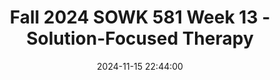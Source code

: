 ---
layout: single_presentation
name: fall-2024-sowk-581-week-13-solution-focused-therapy.md
title: "Fall 2024 SOWK 581 Week 13 - Solution-Focused Therapy"
date:  2024-11-15 22:44:00
presentation_id: IttOXb
permalink: /IttOXb/
redirect_from:
  - /presentations/IttOXb/fall-2024-sowk-581-week-13-solution-focused-therapy
slides: 
  - slide_name: deck-IttOXb-large-0.jpeg
    slide_alt: "A flashlight shines on the words 'Solution-Focused Therapy.' Below, text reads: 'Jacob Campbell, Ph.D. LICSW, Heritage University, Fall 2024, SOWK 581, Week 14,' on a dark blue background."
  - slide_name: deck-IttOXb-large-1.jpeg
    slide_alt: "Slide with 'The Plan for Week 13' title. **Agenda:** Apply for graduation, basics of solution-focused therapy, demonstration, solution-oriented family assessment, role-play activity. **Learning Objectives:** Describe therapy strategies, conduct family assessment, engage in treatment planning."
  - slide_name: deck-IttOXb-large-2.jpeg
    slide_alt: "A graduation application form with text annotations highlights sections: 'If you know ID, add it otherwise we will,' 'Sign and Date,' and lists course numbers. Title: 'Graduation Application. Wait, OMG... are we almost there?'"
  - slide_name: deck-IttOXb-large-3.jpeg
    slide_alt: "A graphic of a flashlight illuminates the words 'Collaborative Solutions' on the right. On the left, text reads: 'Being focused on solutions doesn't negate the importance of the collaborative process.' Additional details include 'Solution-Focused Therapy,' 'Jacob Campbell, Ph.D., LICSW, Heritage University,' and 'Fall 2024 SOWK 581,' with a citation '(Cooper & Granucci Lesser, 2022).'"
  - slide_name: deck-IttOXb-large-4.jpeg
    slide_alt: "The slide features an arrow pointing from 'Hopelessness' to 'Hopeful,' signifying transition in therapy focus. Text discusses Solution-Focused Therapy. Subheading: 'Focus of Treatment for Solution-Focused Therapy.'"
  - slide_name: deck-IttOXb-large-5.jpeg
    slide_alt: "A blue slide displays various types of questions used in solution-focused therapy. These include presuppositional, exception, scaling, coping, problem tracking, and miracle questions. It provides definitions and contexts for each type."
  - slide_name: deck-IttOXb-large-6.jpeg
    slide_alt: "Two silhouetted figures stand facing each other with speech bubbles. Text describes three types: Direct Compliments, Indirect Compliments, and Self-Complimenting, used in solution-focused therapy. Title: 'Three Types of Complements.'"
  - slide_name: deck-IttOXb-large-7.jpeg
    slide_alt: "The slide presents five components of 'Solution-oriented Family Assessment': defining the problem, meaning making, determining customers for change, coauthoring a family story, and creating a change blueprint."
  - slide_name: deck-IttOXb-large-8.jpeg
    slide_alt: "Title reads 'Role Play Prep' with three bullet points: think about solution-oriented family assessment, assign and plan roles for role-play, and prepare questions as a team. Context is educational."
  - slide_name: deck-IttOXb-large-9.jpeg
    slide_alt: "**The Robinson Family Role-Play Case****Patricia (Mom, 38):** Recently divorced nurse, overwhelmed balancing work and parenting. Struggles with guilt about divorce's impact on kids.**Liam (Son, 14):** Introverted teenager, skipping school, isolating. Feels caught in parents' conflicts.**Ella (Daughter, 9):** Cheerful but anxious, seeks reassurance, trouble sleeping, fears mom leaving.*Solution-Focused Therapy, Jacob Campbell, Ph.D., LICSW, Heritage University, Fall 2024 SOWK 581.*"
  - slide_name: deck-IttOXb-large-10.jpeg
    slide_alt: "A slide titled 'The Nguyen Family Role-Play Case' details challenges faced by family members: Kim, Mai, An, and Minh. It emphasizes cultural roots, loneliness, academic pressure, and attention issues. "
  - slide_name: deck-IttOXb-large-11.jpeg
    slide_alt: "Slide titled 'The Morales Family Role-Play Case' describes four family members: Carlos (35, recently laid off), Rosa (34, part-time retail worker), Javier (16, outgoing teenager), and Sophia (10, sensitive child). It details their struggles with financial and emotional issues. The slide is part of a presentation on Solution-Focused Therapy, created by Jacob Campbell, Ph.D., LICSW, Heritage University, for Fall 2024 SOWK 581."
  - slide_name: deck-IttOXb-large-12.jpeg
    slide_alt: "An illustrated scientist holds a flask on yellow background. Text lists tasks: 'Prediction task,' 'Do something different task,' 'Pretend the miracle happened task.' Bottom text: 'Solution-Focused Therapy,' 'Jacob Campbell, Ph.D.,' 'Fall 2024 SOWK 581.'"
presentation_description_md: >
  Week%2013%20is%20a%20synchronous%20week,%20with%20class%20on%2011/16.%20It%20is%20the%20last%20in-person%20class%20session%20of%20the%20semester.%20The%20readings%20are%20about%20solution-focused%20brief%20therapy.%20The%20forums%20this%20week%20are%20focused%20on%20people's%20intervention%20plans.%20Just%20an%20FYI%20about%20the%20in-person%20class%20this%20week%20together%20for%20the%20first%20class%20period%20this%20week.
downloadable_slides: deck-IttOXb.pdf
slides_count: 13
header:
  teaser: deck-IttOXb-thumb-0.jpeg
presentation_video: 
location: "Heritage University"
tags:
  - Heritage University
  - MSW Program
  - SOWK 581
---